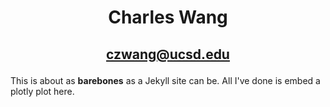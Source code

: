 # <p style="text-align:center;">Charles Wang</p>
## <p style="text-align:center;">czwang@ucsd.edu</p>

This is about as **barebones** as a Jekyll site can be. All I've done is embed a plotly plot here.


